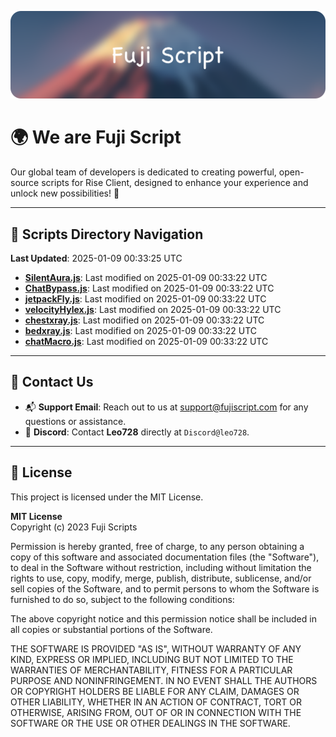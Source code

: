 ![Banner](.github/b.webp)

# 🌍 **We are Fuji Script**

Our global team of developers is dedicated to creating powerful, open-source scripts for Rise Client, designed to enhance your experience and unlock new possibilities! 🌟

---
<!-- SCRIPTS_NAVIGATION_START -->
## 📂 **Scripts Directory Navigation**

**Last Updated**: 2025-01-09 00:33:25 UTC

- **[SilentAura.js](scripts/SilentAura.js)**: Last modified on 2025-01-09 00:33:22 UTC
- **[ChatBypass.js](scripts/ChatBypass.js)**: Last modified on 2025-01-09 00:33:22 UTC
- **[jetpackFly.js](scripts/jetpackFly.js)**: Last modified on 2025-01-09 00:33:22 UTC
- **[velocityHylex.js](scripts/velocityHylex.js)**: Last modified on 2025-01-09 00:33:22 UTC
- **[chestxray.js](scripts/chestxray.js)**: Last modified on 2025-01-09 00:33:22 UTC
- **[bedxray.js](scripts/bedxray.js)**: Last modified on 2025-01-09 00:33:22 UTC
- **[chatMacro.js](scripts/chatMacro.js)**: Last modified on 2025-01-09 00:33:22 UTC

<!-- SCRIPTS_NAVIGATION_END -->

---

## 💬 **Contact Us**  
- 📬 **Support Email**: Reach out to us at [support@fujiscript.com](mailto:support@fujiscript.com) for any questions or assistance.  
- 💬 **Discord**: Contact **Leo728** directly at `Discord@leo728`.

---

## 📜 **License**

This project is licensed under the MIT License.  

**MIT License**  
Copyright (c) 2023 Fuji Scripts  

Permission is hereby granted, free of charge, to any person obtaining a copy of this software and associated documentation files (the "Software"), to deal in the Software without restriction, including without limitation the rights to use, copy, modify, merge, publish, distribute, sublicense, and/or sell copies of the Software, and to permit persons to whom the Software is furnished to do so, subject to the following conditions:  

The above copyright notice and this permission notice shall be included in all copies or substantial portions of the Software.  

THE SOFTWARE IS PROVIDED "AS IS", WITHOUT WARRANTY OF ANY KIND, EXPRESS OR IMPLIED, INCLUDING BUT NOT LIMITED TO THE WARRANTIES OF MERCHANTABILITY, FITNESS FOR A PARTICULAR PURPOSE AND NONINFRINGEMENT. IN NO EVENT SHALL THE AUTHORS OR COPYRIGHT HOLDERS BE LIABLE FOR ANY CLAIM, DAMAGES OR OTHER LIABILITY, WHETHER IN AN ACTION OF CONTRACT, TORT OR OTHERWISE, ARISING FROM, OUT OF OR IN CONNECTION WITH THE SOFTWARE OR THE USE OR OTHER DEALINGS IN THE SOFTWARE.  
